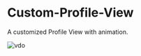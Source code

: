 # Custom-Profile-View

A customized Profile View with animation. 

![vdo](https://user-images.githubusercontent.com/29355230/79496951-ba4f9600-8048-11ea-8d12-322181f5ba57.gif)

